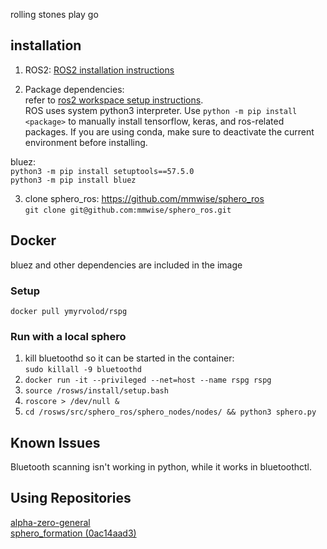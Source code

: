 rolling stones play go

## installation

1. ROS2: [ROS2 installation instructions](https://docs.ros.org/en/humble/Installation/Ubuntu-Install-Debians.html)

2. Package dependencies:    
refer to [ros2 workspace setup instructions](https://docs.ros.org/en/foxy/Tutorials/Beginner-Client-Libraries/Creating-A-Workspace/Creating-A-Workspace.html).   
ROS uses system python3 interpreter. Use `python -m pip install <package>` to manually install tensorflow, keras, and ros-related packages.
If you are using conda, make sure to deactivate the current environment before installing.

bluez:   
`python3 -m pip install setuptools==57.5.0`    
`python3 -m pip install bluez`

3. clone sphero_ros: https://github.com/mmwise/sphero_ros   
`git clone git@github.com:mmwise/sphero_ros.git` 

## Docker

bluez and other dependencies are included in the image

### Setup

`docker pull ymyrvolod/rspg`

### Run with a local sphero
1. kill bluetoothd so it can be started in the container:   
`sudo killall -9 bluetoothd`
2. `docker run -it --privileged --net=host --name rspg rspg`
3. `source /rosws/install/setup.bash`    
4. `roscore > /dev/null &`    
5. `cd /rosws/src/sphero_ros/sphero_nodes/nodes/ && python3 sphero.py`
   

## Known Issues

Bluetooth scanning isn't working in python, while it works in bluetoothctl.

## Using Repositories

[alpha-zero-general](https://github.com/suragnair/alpha-zero-general)   
[sphero_formation (0ac14aad3)](https://github.com/mkrizmancic/sphero_formation)
